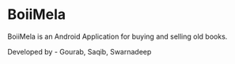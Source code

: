 # BoiiMela
BoiiMela is an Android Application for buying and selling old books.

Developed by - Gourab, Saqib, Swarnadeep

